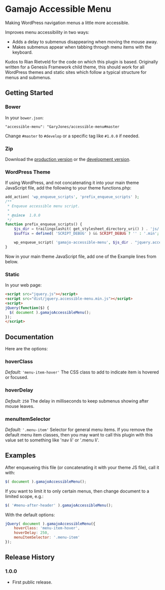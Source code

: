 # Gamajo Accessible Menu

Making WordPress navigation menus a little more accessible.

Improves menu accessibility in two ways:
 * Adds a delay to submenus disappearing when moving the mouse away.
 * Makes submenus appear when tabbing through menu items with the keyboard.

Kudos to Rian Rietveld for the code on which this plugin is based. Originally written for a Genesis Framework child theme, this should work for all WordPress themes and static sites which follow a typical structure for menus and submenus.

## Getting Started

### Bower

In your `bower.json`:

`"accessible-menu": "GaryJones/accessible-menu#master`

Change `#master` to `#develop` or a specific tag like `#1.0.0` if needed.

### Zip
Download the [production version][min] or the [development version][max].

[min]: https://raw.github.com/gary/accessible-menu/master/dist/accessible-menu.min.js
[max]: https://raw.github.com/gary/accessible-menu/develop/dist/accessible-menu.js

### WordPress Theme
If using WordPress, and not concatenating it into your main theme JavaScript file, add the following to your theme functions.php:

~~~php
add_action( 'wp_enqueue_scripts', 'prefix_enqueue_scripts' );
/**
 * Enqueue accessible menu script.
 *
 * @since  1.0.0
 */
function prefix_enqueue_scripts() {
    $js_dir = trailingslashit( get_stylesheet_directory_uri() ) . 'js/';
    $suffix = defined( 'SCRIPT_DEBUG' ) && SCRIPT_DEBUG ? '' : '.min';

    wp_enqueue_script( 'gamajo-accessible-menu', $js_dir . "jquery.accessible-menu{$suffix}.js", array( 'jquery' ), '1.0.0', true );
}
~~~

Now in your main theme JavaScript file, add one of the Example lines from below.

### Static

In your web page:

```html
<script src="jquery.js"></script>
<script src="dist/jquery.accessible-menu.min.js"></script>
<script>
jQuery(function($) {
  $( document ).gamajoAccessibleMenu();
});
</script>
```

## Documentation

Here are the options:

### hoverClass
_Default:_ `'menu-item-hover'`
The CSS class to add to indicate item is hovered or focused.

### hoverDelay
_Default:_ `250`
The delay in milliseconds to keep submenus showing after mouse leaves.

### menuItemSelector
_Default:_ `'.menu-item'`
Selector for general menu items. If you remove the default menu item classes, then you may want to call this plugin with this value set to something like 'nav li' or '.menu li'.

## Examples
After enqueueing this file (or concatenating it with your theme JS file), call it with:

~~~js
$( document ).gamajoAccessibleMenu();
~~~

If you want to limit it to only certain menus, then change document to a limited scope, e.g.:

~~~js
$( '#menu-after-header' ).gamajoAccessibleMenu();
~~~

With the default options:

~~~js
jQuery( document ).gamajoAccessibleMenu({
    hoverClass: 'menu-item-hover',
    hoverDelay: 250,
    menuItemSelector: '.menu-item'
});
~~~

## Release History

### 1.0.0
* First public release.
